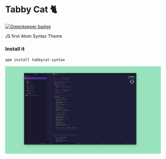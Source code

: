 # Tabby Cat 🐈

[![Greenkeeper badge](https://badges.greenkeeper.io/stevenselcuk/tabbycat-atom-syntax-theme.svg)](https://greenkeeper.io/)

JS first Atom Syntax Theme 

### Install it
`apm install tabbycat-syntax`

![Tabby Cat Screenshot](https://raw.githubusercontent.com/stevenselcuk/tabbycat-atom-syntax-theme/master/screenshot.png)
